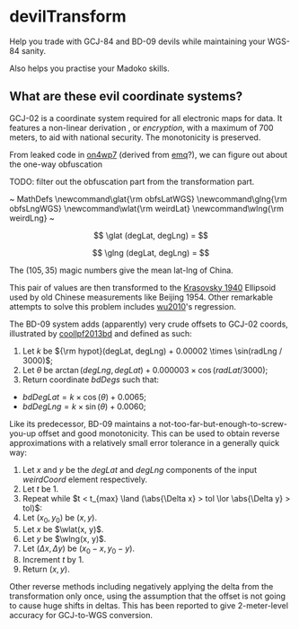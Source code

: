 devilTransform
==============

Help you trade with GCJ-84 and BD-09 devils while maintaining your WGS-84 sanity.

Also helps you practise your Madoko skills.


What are these evil coordinate systems?
---------------------------------------

GCJ-02 is a coordinate system required for all electronic maps for data. It features
a non-linear derivation , or *encryption*, with a maximum of 700 meters, to aid with
national security. The monotonicity is preserved.

From leaked code in [on4wp7] (derived from [emq]?), we can figure out about the one-way
obfuscation

TODO: filter out the obfuscation part from the transformation part.

~ MathDefs
\newcommand\glat{\rm obfsLatWGS}
\newcommand\glng{\rm obfsLngWGS}
\newcommand\wlat{\rm weirdLat}
\newcommand\wlng{\rm weirdLng}
~ 

$$
\glat (degLat, degLng) = 
$$

$$
\glng (degLat, degLng) = 
$$

The $(105, 35)$ magic numbers give the mean lat-lng of China.

This pair of values are then transformed to the [Krasovsky 1940][sk42] Ellipsoid used
by old Chinese measurements like Beijing 1954. Other remarkable attempts to solve this
problem includes [wu2010]'s regression.

The BD-09 system adds (apparently) very crude offsets to GCJ-02 coords, illustrated by
[coollpf2013bd] and defined as such:

1. Let $k$ be ${\rm hypot}(degLat, degLng) + 0.00002 \times \sin(radLng / 3000)$;
2. Let $\theta$ be $\arctan(degLng, degLat) + 0.000003 \times \cos(radLat / 3000)$;
3. Return coordinate $bdDegs$ such that:
  - $bdDegLat = k \times \cos(\theta) + 0.0065$;
  - $bdDegLng = k \times \sin(\theta) + 0.0060$;

Like its predecessor, BD-09 maintains a not-too-far-but-enough-to-screw-you-up offset
and good monotonicity. This can be used to obtain reverse approximations with a
relatively small error tolerance in a generally quick way:

1. Let $x$ and $y$ be the $degLat$ and $degLng$ components of the input $weirdCoord$
  element respectively.
2. Let $t$ be $1$.
3. Repeat while $t < t_{max} \land (\abs{\Delta x} > tol \lor \abs{\Delta y} > tol)$:
  1. Let $(x_0, y_0)$ be $(x,y)$.
  2. Let $x$ be $\wlat(x, y)$.
  3. Let $y$ be $\wlng(x, y)$.
  4. Let $(\Delta x, \Delta y)$ be $(x_0 - x, y_0 - y)$.
  4. Increment $t$ by $1$.
4. Return $(x, y)$.

Other reverse methods including negatively applying the delta from the transformation
only once, using the assumption that the offset is not going to cause huge shifts in deltas. This has been reported to give 2-meter-level accuracy for GCJ-to-WGS conversion.

  [coollpf2013bd]: http://blog.csdn.net/coolypf/article/details/8569813
  [wu2010]: https://wuyongzheng.github.io/china-map-deviation/paper.html
  [sk42]: https://en.wikipedia.org/wiki/SK-42_reference_system
  [emq]: https://emq.googlecode.com/svn/emq/src/Algorithm/Coords/Converter.java
  [on4wp7]: https://on4wp7.codeplex.com/SourceControl/changeset/view/21483#353936
